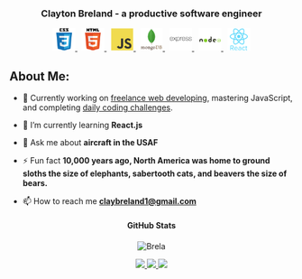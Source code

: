 <div id="header" align="center">
  <h3>Clayton Breland - a productive software engineer</h3>
</div>
<div align="center">
<p float="left" width="80%"> <a href="https://www.w3schools.com/css/" target="_blank" rel="noreferrer"> <img src="https://raw.githubusercontent.com/devicons/devicon/master/icons/css3/css3-original-wordmark.svg" alt="css3" width="40" height="40"/> </a> &nbsp;  <a href="https://www.w3.org/html/" target="_blank" rel="noreferrer"> <img src="https://raw.githubusercontent.com/devicons/devicon/master/icons/html5/html5-original-wordmark.svg" alt="html5" width="40" height="40"/> </a> &nbsp;  <a href="https://developer.mozilla.org/en-US/docs/Web/JavaScript" target="_blank" rel="noreferrer"> <img src="https://raw.githubusercontent.com/devicons/devicon/master/icons/javascript/javascript-original.svg" alt="javascript" width="40" height="40"/> </a> &nbsp;  <a href="https://www.mongodb.com/" target="_blank" rel="noreferrer"> <img src="https://raw.githubusercontent.com/devicons/devicon/master/icons/mongodb/mongodb-original-wordmark.svg" alt="mongodb" width="40" height="40"/> </a> &nbsp;  <a href="https://expressjs.com" target="_blank" rel="noreferrer"> <img src="https://raw.githubusercontent.com/devicons/devicon/master/icons/express/express-original-wordmark.svg" alt="express" width="40" height="40"/> </a> &nbsp;  <a href="https://nodejs.org" target="_blank" rel="noreferrer"> <img src="https://raw.githubusercontent.com/devicons/devicon/master/icons/nodejs/nodejs-original-wordmark.svg" alt="nodejs" width="40" height="40"/> </a> &nbsp;  <a href="https://reactjs.org/" target="_blank" rel="noreferrer"> <img src="https://raw.githubusercontent.com/devicons/devicon/master/icons/react/react-original-wordmark.svg" alt="react" width="40" height="40"/> </a> </p>
</div>


<!-- <p align="left"> <img src="https://komarev.com/ghpvc/?username=Brela&label=Profile%20views&color=0e75b6&style=flat" alt="Brela" /> </p> -->

## About Me:

- 🔭 Currently working on [freelance web developing](https://brela-portfolio.netlify.app/), mastering JavaScript, and completing [daily coding challenges](https://brela-codewars.netlify.app//).

- 🌱 I’m currently learning **React.js**

- 💬 Ask me about **aircraft in the USAF**

- ⚡ Fun fact **10,000 years ago, North America was home to ground sloths the size of elephants, sabertooth cats, and beavers the size of bears.**

- 📫 How to reach me **claybreland1@gmail.com**

<!-- ## Projects:
<table bordercolor="#66b2b2">
  
  <tr>
    <td width="50%" valign="top">
      <h3 align="center">first</h3>
        <br />
        <a target="_blank" href="">
            <img src="images/.gif" width="100%" alt=""/>
        </a>
        <br />
        <p align="center">
          
  <a href="" target="_blank">
    <img src=""/>
  </a>  
  <a href="" target="_blank">
    <img src=""/>
  </a>
      </p>
        <p><strong>HTML, CSS, JavaScript</strong> - Tag line here!</p>
    </td>
    <td width="50%" valign="top">
      <h3 align="center">next</h3>
        <br />
      <a target="_blank" href="">
            <img src="" width="100%"  alt="Digital tabletop SRD"/>
        </a>
        <br />
        <p align="center">
  <a href="" target="_blank">
    <img src=""/>
  </a>
      </p>
        <p><strong>HTML, CSS, JavaScript</strong> - Tag line here!</p>
    </td>
  </tr>
</table> -->



<div align="center">
<h4>GitHub Stats</h4>

<!-- <p><img src="https://github-readme-stats.vercel.app/api/top-langs?username=Brela&show_icons=true&locale=en&layout=compact" alt="brela" /></p>
<p>&nbsp;<img align="center" src="https://github-readme-stats.vercel.app/api?username=Brela&show_icons=true&locale=en" alt="Brela" /></p> -->

<p><img align="center" src="https://github-readme-streak-stats.herokuapp.com/?user=Brela&" alt="Brela" /></p>
</div>

<div align="center">

  <a href="https://brela-portfolio.netlify.app/" target="_blank">
    <img src="https://img.shields.io/static/v1?label=|&message=WEBSITE&color=91b5bd&style=plastic&logo=react&logo-color=white"/>
  </a>
  <a href="https://www.linkedin.com/in/clayton-breland/" target="_blank">
    <img src="https://img.shields.io/static/v1?label=|&message=LINKED-IN&color=23555f&style=plastic&logo=linkedin&logo-color=white"/>
  </a>
  <a href="https://twitter.com/ClayBreland" target="_blank">
    <img src="https://img.shields.io/static/v1?label=|&message=TWITTER&color=23555f&style=plastic&logo=twitter&logo-color=white"/>
  </a>

</div>
